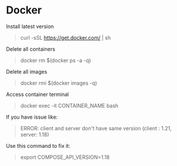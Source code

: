 # Docker

Install latest version
> curl -sSL https://get.docker.com/ | sh

Delete all containers
> docker rm $(docker ps -a -q)

Delete all images
> docker rmi $(docker images -q)

Access container terminal
> docker exec -it CONTAINER_NAME bash

If you have issue like:
> ERROR: client and server don't have same version (client : 1.21, server: 1.18)

Use this command to fix it:
> export COMPOSE_API_VERSION=1.18
